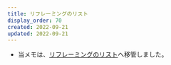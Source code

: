 ```yaml
---
title: リフレーミングのリスト
display_order: 70
created: 2022-09-21
updated: 2022-09-21
---
```

- 当メモは、[リフレーミングのリスト](https://thinktwice.tech/life/attitude/list_of_reframing/)へ移管しました。